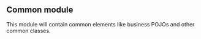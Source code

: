 ## Common module

This module will contain common elements like business POJOs and other common classes.